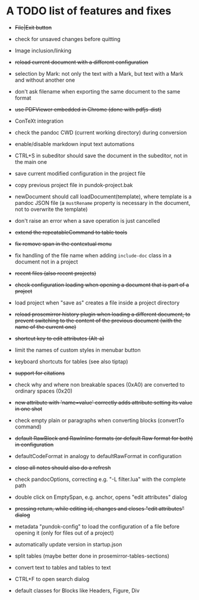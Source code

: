 # A TODO list of features and fixes

- ~~File|Exit button~~

- check for unsaved changes before quitting

- Image inclusion/linking

- ~~reload current document with a different configuration~~

- selection by Mark: not only the text with a Mark, but text with a Mark
  and without another one

- don't ask filename when exporting the same document to the same format

- ~~use PDFViewer embedded in Chrome (done with pdfjs-dist)~~

- ConTeXt integration

- check the pandoc CWD (current working directory) during conversion

- enable/disable markdown input text automations

- CTRL+S in subeditor should save the document in the subeditor, not in the main one

- save current modified configuration in the project file

- copy previous project file in pundok-project.bak

- newDocument should call loadDocument(template), where template is a pandoc JSON file
  (a `mustRename` property is necessary in the document, not to overwrite the template)

- don't raise an error when a save operation is just cancelled

- ~~extend the repeatableCommand to table tools~~

- ~~fix remove span in the contextual menu~~

- fix handling of the file name when adding `include-doc` class in a document not in a project

- ~~recent files (also recent projects)~~

- ~~check configuration loading when opening a document that is part of a project~~

- load project when "save as" creates a file inside a project directory

- ~~reload prosemirror history plugin when loading a different document, to prevent
  switching to the content of the previous document (with the name of the current one)~~

- ~~shortcut key to edit attributes (Alt-a)~~

- limit the names of custom styles in menubar button

- keyboard shortcuts for tables (see also tiptap)

- ~~support for citations~~

- check why and where non breakable spaces (0xA0) are converted to ordinary spaces (0x20)

- ~~new attribute with 'name=value' correctly adds attribute setting its value in one shot~~

- check empty plain or paragraphs when converting blocks (convertTo command)

- ~~default RawBlock and RawInline formats (or default Raw format for both) in configuration~~

- defaultCodeFormat in analogy to defaultRawFormat in configuration

- ~~close all notes should also do a refresh~~

- check pandocOptions, correcting e.g. "-L filter.lua" with the complete path

- double click on EmptySpan, e.g. anchor, opens "edit attributes" dialog

- ~~pressing return, while editing id, changes and closes "edit attributes" dialog~~

- metadata "pundok-config" to load the configuration of a file before opening it (only
  for files out of a project)

- automatically update version in startup.json

- split tables (maybe better done in prosemirror-tables-sections)

- convert text to tables and tables to text

- CTRL+F to open search dialog

- default classes for Blocks like Headers, Figure, Div
